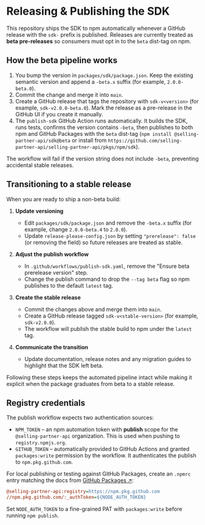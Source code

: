 # Releasing & Publishing the SDK

This repository ships the SDK to npm automatically whenever a GitHub release with the `sdk-` prefix is published. Releases are currently treated as **beta pre-releases** so consumers must opt in to the `beta` dist-tag on npm.

## How the beta pipeline works

1. You bump the version in `packages/sdk/package.json`. Keep the existing semantic version and append a `-beta.x` suffix (for example, `2.0.0-beta.0`).  
2. Commit the change and merge it into `main`.  
3. Create a GitHub release that tags the repository with `sdk-v<version>` (for example, `sdk-v2.0.0-beta.0`). Mark the release as a pre-release in the GitHub UI if you create it manually.  
4. The `publish-sdk` GitHub Action runs automatically. It builds the SDK, runs tests, confirms the version contains `-beta`, then publishes to both npm and GitHub Packages with the `beta` dist-tag (`npm install @selling-partner-api/sdk@beta` or install from `https://github.com/selling-partner-api/selling-partner-api/pkgs/npm/sdk`).

The workflow will fail if the version string does not include `-beta`, preventing accidental stable releases.

## Transitioning to a stable release

When you are ready to ship a non-beta build:

1. **Update versioning**
   - Edit `packages/sdk/package.json` and remove the `-beta.x` suffix (for example, change `2.0.0-beta.4` to `2.0.0`).
   - Update `release-please-config.json` by setting `"prerelease": false` (or removing the field) so future releases are treated as stable.

2. **Adjust the publish workflow**
   - In `.github/workflows/publish-sdk.yaml`, remove the "Ensure beta prerelease version" step.
   - Change the publish command to drop the `--tag beta` flag so npm publishes to the default `latest` tag.

3. **Create the stable release**
   - Commit the changes above and merge them into `main`.
   - Create a GitHub release tagged `sdk-v<stable-version>` (for example, `sdk-v2.0.0`).
   - The workflow will publish the stable build to npm under the `latest` tag.

4. **Communicate the transition**
   - Update documentation, release notes and any migration guides to highlight that the SDK left beta.

Following these steps keeps the automated pipeline intact while making it explicit when the package graduates from beta to a stable release.

## Registry credentials

The publish workflow expects two authentication sources:

- `NPM_TOKEN` – an npm automation token with **publish** scope for the `@selling-partner-api` organization. This is used when pushing to `registry.npmjs.org`.
- `GITHUB_TOKEN` – automatically provided to GitHub Actions and granted `packages:write` permission by the workflow. It authenticates the publish to `npm.pkg.github.com`.

For local publishing or testing against GitHub Packages, create an `.npmrc` entry matching the docs from [GitHub Packages ↗](https://docs.github.com/en/packages/working-with-a-github-packages-registry/working-with-the-npm-registry):

```ini
@selling-partner-api:registry=https://npm.pkg.github.com
//npm.pkg.github.com/:_authToken=${NODE_AUTH_TOKEN}
```

Set `NODE_AUTH_TOKEN` to a fine-grained PAT with `packages:write` before running `npm publish`.
